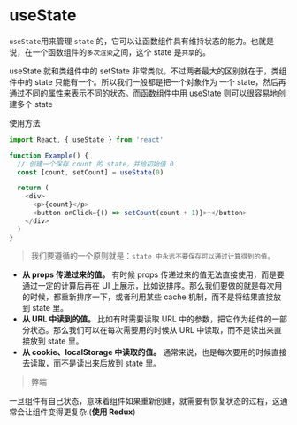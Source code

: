 # useState

`useState`用来管理 `state` 的，它可以让函数组件具有维持状态的能力。也就是说，在一个函数组件的`多次渲染`之间，这个 state 是`共享`的。

useState 就和类组件中的 setState 非常类似。不过两者最大的区别就在于，类组件中的 state 只能有一个。所以我们一般都是把一个对象作为 一个 state，然后再通过不同的属性来表示不同的状态。而函数组件中用 useState 则可以很容易地创建多个 state

使用方法

```js
import React, { useState } from 'react'

function Example() {
  // 创建一个保存 count 的 state，并给初始值 0
  const [count, setCount] = useState(0)

  return (
    <div>
      <p>{count}</p>
      <button onClick={() => setCount(count + 1)}>+</button>
    </div>
  )
}
```

> 我们要遵循的一个原则就是：`state 中永远不要保存可以通过计算得到的值`。

- **从 props 传递过来的值。** 有时候 props 传递过来的值无法直接使用，而是要通过一定的计算后再在 UI 上展示，比如说排序。那么我们要做的就是每次用的时候，都重新排序一下，或者利用某些 cache 机制，而不是将结果直接放到 state 里。
- **从 URL 中读到的值。** 比如有时需要读取 URL 中的参数，把它作为组件的一部分状态。那么我们可以在每次需要用的时候从 URL 中读取，而不是读出来直接放到 state 里。
- **从 cookie、localStorage 中读取的值。** 通常来说，也是每次要用的时候直接去读取，而不是读出来后放到 state 里。

> 弊端

一旦组件有自己状态，意味着组件如果重新创建，就需要有恢复状态的过程，这通常会让组件变得更复杂.(**使用 Redux**)

